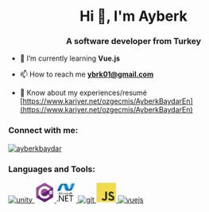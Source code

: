 <h1 align="center">Hi 👋, I'm Ayberk</h1>
<h3 align="center">A software developer from Turkey</h3>

- 🌱 I’m currently learning **Vue.js**

- 📫 How to reach me **ybrk01@gmail.com**

- 📄 Know about my experiences/resumé [https://www.kariyer.net/ozgecmis/AyberkBaydarEn](https://www.kariyer.net/ozgecmis/AyberkBaydarEn)

<h3 align="left">Connect with me:</h3>
<p align="left">
<a href="https://www.linkedin.com/in/ayberkbaydar/" target="blank"><img align="center" src="https://raw.githubusercontent.com/rahuldkjain/github-profile-readme-generator/master/src/images/icons/Social/linked-in-alt.svg" alt="ayberkbaydar" height="30" width="40" /></a>

</p>

<h3 align="left">Languages and Tools:</h3>

<p align="left"> <a href="https://unity.com/" target="_blank" rel="noreferrer"> <img src="https://www.vectorlogo.zone/logos/unity3d/unity3d-icon.svg" alt="unity" width="40" height="40"/> </a><a href="https://www.w3schools.com/cs/" target="_blank" rel="noreferrer"> 
<img src="https://raw.githubusercontent.com/devicons/devicon/master/icons/csharp/csharp-original.svg" alt="csharp" width="40" height="40"/> </a> <a href="https://dotnet.microsoft.com/" target="_blank" rel="noreferrer"> <img src="https://raw.githubusercontent.com/devicons/devicon/master/icons/dot-net/dot-net-original-wordmark.svg" alt="dotnet" width="40" height="40"/> </a>  
<a href="https://git-scm.com/" target="_blank" rel="noreferrer"><img src="https://www.vectorlogo.zone/logos/git-scm/git-scm-icon.svg" alt="git" width="40" height="40"/> </a> <a href="https://developer.mozilla.org/en-US/docs/Web/JavaScript" target="_blank" rel="noreferrer"> <img src="https://raw.githubusercontent.com/devicons/devicon/master/icons/javascript/javascript-original.svg" alt="javascript" width="40" height="40"/> </a>  <a href="https://vuejs.org/" target="_blank" rel="noreferrer"> <img src="https://user-images.githubusercontent.com/2678654/32683174-3e4fc48e-c647-11e7-98c0-96477a44bfa2.png" alt="vuejs" width="40" height="40"/></a>

